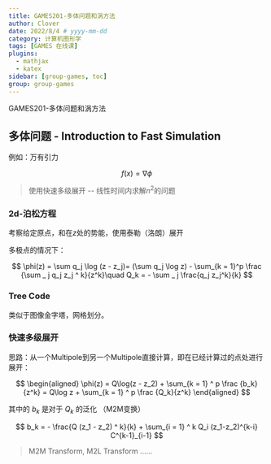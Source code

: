```yaml
---
title: GAMES201-多体问题和涡方法
author: Clover
date: 2022/8/4 # yyyy-mm-dd
category: 计算机图形学
tags: [GAMES 在线课]
plugins:
  - mathjax
  - katex
sidebar: [group-games, toc]
group: group-games
---
```


GAMES201-多体问题和涡方法

<!-- more -->

## 多体问题 - Introduction to Fast Simulation

例如：万有引力

$$
f(x) = \nabla \phi
$$

> 使用快速多级展开 -- 线性时间内求解$n^2$的问题

### 2d-泊松方程

考察给定原点，和在$z$处的势能，使用泰勒（洛朗）展开

多极点的情况下：

$$
\phi(z) = \sum q_j \log (z - z_j)= (\sum q_j \log z) - \sum_{k = 1}^p \frac {\sum _ j q_j z_j ^ k}{z^k}\quad
Q_k = - \sum _ j \frac{q_j z_j^k}{k}
$$

### Tree Code

类似于图像金字塔，网格划分。

### 快速多级展开

思路：从一个Multipole到另一个Multipole直接计算，即在已经计算过的点处进行展开：

$$
\begin{aligned}
\phi(z) = Q\log(z - z_2) + \sum_{k = 1} ^ p \frac {b_k}{z^k} = 
Q\log z +  \sum_{k = 1} ^ p \frac {Q_k}{z^k}
\end{aligned}
$$

其中的 $b_k$ 是对于 $Q_k$ 的泛化 （M2M变换）

$$
b_k = - \frac{Q (z_1 - z_2) ^ k}{k} + \sum_{i = 1} ^ k Q_i (z_1-z_2)^{k-i} C^{k-1}_{i-1}
$$

> M2M Transform, M2L Transform ......

<!--TODO...-->
